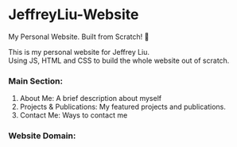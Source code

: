 # JeffreyLiu-Website
My Personal Website. Built from Scratch! 📑

This is my personal website for Jeffrey Liu.  
Using JS, HTML and CSS to build the whole website out of scratch.

### Main Section:
1. About Me: A brief description about myself
2. Projects & Publications: My featured projects and publications.
3. Contact Me: Ways to contact me

### Website Domain: 
